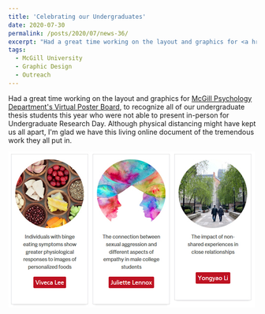 ```yaml
---
title: 'Celebrating our Undergraduates'
date: 2020-07-30
permalink: /posts/2020/07/news-36/
excerpt: "Had a great time working on the layout and graphics for <a href='https://www.mcgill.ca/psychology/events-colloquia-0/undergraduate-research-day' target='_blank'>McGill Psychology Department's Virtual Poster Board</a>, to recognize all of our undergraduate thesis students this year who were not able to present in-person for Undergraduate Research Day. Although physical distancing might have kept us all apart, I'm glad we have this living online document of the tremendous work they all put in.<br><br><img src='/images/posts/2020_07_UGposters.jpg'><br><br>"
tags:
  - McGill University
  - Graphic Design
  - Outreach
---
```


Had a great time working on the layout and graphics for [McGill Psychology Department's Virtual Poster Board](https://www.mcgill.ca/psychology/events-colloquia-0/undergraduate-research-day), to recognize all of our undergraduate thesis students this year who were not able to present in-person for Undergraduate Research Day. Although physical distancing might have kept us all apart, I'm glad we have this living online document of the tremendous work they all put in.

![internal](/images/posts/2020_07_UGposters.jpg)